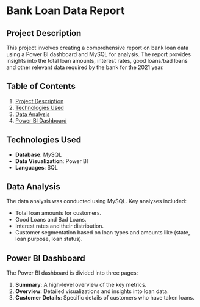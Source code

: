 # Bank Loan Data Report

## Project Description
This project involves creating a comprehensive report on bank loan data using a Power BI dashboard and MySQL for analysis. The report provides insights into the total loan amounts, interest rates, good loans/bad loans and other relevant data required by the bank for the 2021 year.

## Table of Contents
1. [Project Description](#project-description)
2. [Technologies Used](#technologies-used)
3. [Data Analysis](#data-analysis)
4. [Power BI Dashboard](#power-bi-dashboard)

## Technologies Used
- **Database**: MySQL
- **Data Visualization**: Power BI
- **Languages**: SQL

## Data Analysis
The data analysis was conducted using MySQL. Key analyses included:
- Total loan amounts for customers.
- Good Loans and Bad Loans.
- Interest rates and their distribution.
- Customer segmentation based on loan types and amounts like (state, loan purpose, loan status).

## Power BI Dashboard
The Power BI dashboard is divided into three pages:
1. **Summary**: A high-level overview of the key metrics.
2. **Overview**: Detailed visualizations and insights into loan data.
3. **Customer Details**: Specific details of customers who have taken loans.


